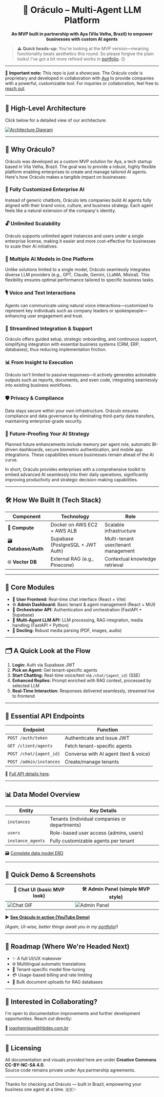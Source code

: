 <h1 align="center">🔮 Oráculo – Multi-Agent LLM Platform</h1>

<p align="center">
  <strong>An MVP built in partnership with Aya (Vila Velha, Brazil) to empower businesses with custom AI agents</strong>
</p>

> ⚠️ **Quick heads-up:** You're looking at the MVP version—meaning functionality beats aesthetics this round. So please forgive the plain looks! I've got a bit more refined works in [portfolio](https://yourportfolio.com/designs). 😉

---

🛑 **Important note:** This repo is just a showcase. The Oráculo code is proprietary and developed in collaboration with [Aya](https://aya.tec.br/) to provide companies with a powerful, customizable tool. For inquiries or collaboration, feel free to [reach out](mailto:joaohenrique@jhbdev.com.br).

---

## 📸 High-Level Architecture

Click below for a detailed view of our architecture:

[![Architecture Diagram](https://drive.google.com/uc?export=view&id=1pkytIwxN_MQBnnzKYjoi8ou9vrZbNWq-)](https://drive.google.com/uc?export=view&id=1pkytIwxN_MQBnnzKYjoi8ou9vrZbNWq-)

---

## 🚀 Why Oráculo?

Oráculo was developed as a custom MVP solution for Aya, a tech startup based in Vila Velha, Brazil. The goal was to provide a robust, highly flexible platform enabling enterprises to create and manage tailored AI agents. Here's how Oráculo makes a tangible impact on businesses:

### 🧠 **Fully Customized Enterprise AI**
Instead of generic chatbots, Oráculo lets companies build AI agents fully aligned with their brand voice, culture, and business strategy. Each agent feels like a natural extension of the company's identity.

### 🔓 **Unlimited Scalability**
Oráculo supports unlimited agent instances and users under a single enterprise license, making it easier and more cost-effective for businesses to scale their AI initiatives.

### 🤖 **Multiple AI Models in One Platform**
Unlike solutions limited to a single model, Oráculo seamlessly integrates diverse LLM providers (e.g., GPT, Claude, Gemini, LLaMA, Mistral). This flexibility ensures optimal performance tailored to specific business tasks.

### 🎙️ **Voice and Text Interactions**
Agents can communicate using natural voice interactions—customized to represent key individuals such as company leaders or spokespeople—enhancing user engagement and trust.

### 🔧 **Streamlined Integration & Support**
Oráculo offers guided setup, strategic onboarding, and continuous support, simplifying integration with essential business systems (CRM, ERP, databases), thus reducing implementation friction.

### 📊 **From Insight to Execution**
Oráculo isn't limited to passive responses—it actively generates actionable outputs such as reports, documents, and even code, integrating seamlessly into existing business workflows.

### 🛡️ **Privacy & Compliance**
Data stays secure within your own infrastructure. Oráculo ensures compliance and data governance by eliminating third-party data transfers, maintaining enterprise-grade security.

### 🌟 **Future-Proofing Your AI Strategy**
Planned future enhancements include memory per agent role, automatic BI-driven dashboards, secure biometric authentication, and mobile app integrations. These capabilities ensure businesses remain ahead of the AI curve.

In short, Oráculo provides enterprises with a comprehensive toolkit to embed advanced AI seamlessly into their daily operations, significantly improving productivity and strategic decision-making capabilities.

---

## 🛠️ How We Built It (Tech Stack)

| Component           | Technology                            | Role                              |
|---------------------|---------------------------------------|-----------------------------------|
| 🐳 **Compute**      | Docker on AWS EC2 + AWS ALB           | Scalable infrastructure           |
| 🗃️ **Database/Auth** | Supabase (PostgreSQL + JWT Auth)      | Multi-tenant user/tenant management |
| 🌐 **Vector DB**    | External RAG (e.g., Pinecone)         | Contextual knowledge retrieval    |

---

## 🔗 Core Modules

- 📱 **User Frontend:** Real-time chat interface (React + Vite)
- ⚙️ **Admin Dashboard:** Basic tenant & agent management (React + MUI)
- 🔐 **Orchestrator API:** Authentication and orchestration (FastAPI + Supabase)
- 🤖 **Multi-Agent LLM API:** LLM processing, RAG integration, media handling (FastAPI + Python)
- 📄 **Docling:** Robust media parsing (PDF, images, audio)

---

## 🗂️ A Quick Look at the Flow

1. **Login:** Auth via Supabase JWT
2. **Pick an Agent:** Get tenant-specific agents
3. **Start Chatting:** Real-time voice/text via `/chat/{agent_id}` (SSE)
4. **Enhanced Replies:** Prompt enriched with RAG context, processed by selected LLM
5. **Real-Time Interaction:** Responses delivered seamlessly, streamed live to frontend

---

## 🔑 Essential API Endpoints

| Endpoint                | Function                              |
|-------------------------|---------------------------------------|
| `POST /auth/token`      | Authenticate and issue JWT            |
| `GET /client/agents`    | Fetch tenant-specific agents          |
| `POST /chat/{agent_id}` | Converse with AI agent (text & voice) |
| `POST /admin/instances` | Create/manage tenants                 |

📖 [Full API details here](docs/api-spec.md).

---

## 📊 Data Model Overview

| Entity            | Key Details                                           |
|-------------------|-------------------------------------------------------|
| `instances`       | Tenants (individual companies or departments)         |
| `users`           | Role-based user access (admins, users)                |
| `instance_agents` | Fully customizable agents per tenant                  |

🗃️ [Complete data model ERD](docs/data-model.md)

---

## 🎥 Quick Demo & Screenshots

| 💬 **Chat UI** (basic MVP look)           | 🛠️ **Admin Panel** (simple MVP style)         |
|-------------------------------------------|-----------------------------------------------|
| ![Chat GIF](assets/chat-demo.gif)         | ![Admin Panel](assets/admin.png)              |

▶️ [**See Oráculo in action (YouTube Demo)**](https://youtu.be/YOUR_VIDEO_URL)

*(Again, UI-wise, better things await you in my [portfolio](https://yourportfolio.com/designs)!)*

---

## 📌 Roadmap (Where We're Headed Next)

- ✨ A full UI/UX makeover  
- 🌐 Multilingual automatic translations  
- 🔧 Tenant-specific model fine-tuning  
- 💳 Usage-based billing and rate limiting  
- 📂 Bulk document uploads for RAG databases

---

## 🙌 Interested in Collaborating?

I'm open to documentation improvements and further development opportunities. Reach out directly:

📧 [joaohenrique@jhbdev.com.br](mailto:joaohenrique@jhbdev.com.br)

---

## 📜 Licensing

All documentation and visuals provided here are under **Creative Commons CC-BY-NC-SA 4.0**.  
Source code remains private under Aya partnership agreements.

---

Thanks for checking out Oráculo — built in Brazil, empowering your business one agent at a time. 🇧🇷✨
